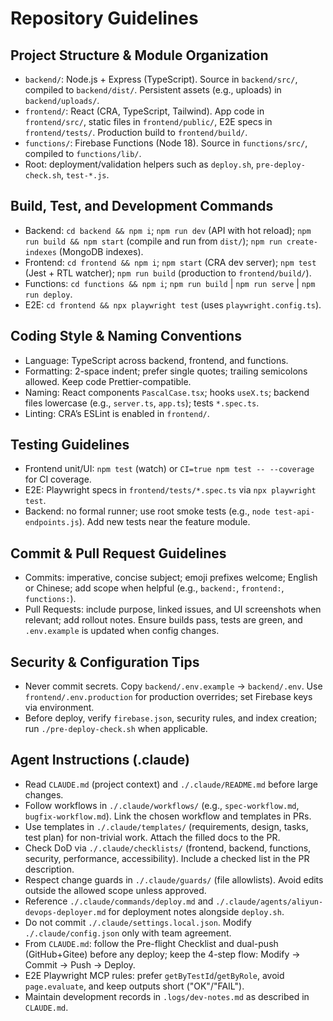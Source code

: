 # Repository Guidelines

## Project Structure & Module Organization
- `backend/`: Node.js + Express (TypeScript). Source in `backend/src/`, compiled to `backend/dist/`. Persistent assets (e.g., uploads) in `backend/uploads/`.
- `frontend/`: React (CRA, TypeScript, Tailwind). App code in `frontend/src/`, static files in `frontend/public/`, E2E specs in `frontend/tests/`. Production build to `frontend/build/`.
- `functions/`: Firebase Functions (Node 18). Source in `functions/src/`, compiled to `functions/lib/`.
- Root: deployment/validation helpers such as `deploy.sh`, `pre-deploy-check.sh`, `test-*.js`.

## Build, Test, and Development Commands
- Backend: `cd backend && npm i`; `npm run dev` (API with hot reload); `npm run build && npm start` (compile and run from `dist/`); `npm run create-indexes` (MongoDB indexes).
- Frontend: `cd frontend && npm i`; `npm start` (CRA dev server); `npm test` (Jest + RTL watcher); `npm run build` (production to `frontend/build/`).
- Functions: `cd functions && npm i`; `npm run build` | `npm run serve` | `npm run deploy`.
- E2E: `cd frontend && npx playwright test` (uses `playwright.config.ts`).

## Coding Style & Naming Conventions
- Language: TypeScript across backend, frontend, and functions.
- Formatting: 2-space indent; prefer single quotes; trailing semicolons allowed. Keep code Prettier-compatible.
- Naming: React components `PascalCase.tsx`; hooks `useX.ts`; backend files lowercase (e.g., `server.ts`, `app.ts`); tests `*.spec.ts`.
- Linting: CRA’s ESLint is enabled in `frontend/`.

## Testing Guidelines
- Frontend unit/UI: `npm test` (watch) or `CI=true npm test -- --coverage` for CI coverage.
- E2E: Playwright specs in `frontend/tests/*.spec.ts` via `npx playwright test`.
- Backend: no formal runner; use root smoke tests (e.g., `node test-api-endpoints.js`). Add new tests near the feature module.

## Commit & Pull Request Guidelines
- Commits: imperative, concise subject; emoji prefixes welcome; English or Chinese; add scope when helpful (e.g., `backend:`, `frontend:`, `functions:`).
- Pull Requests: include purpose, linked issues, and UI screenshots when relevant; add rollout notes. Ensure builds pass, tests are green, and `.env.example` is updated when config changes.

## Security & Configuration Tips
- Never commit secrets. Copy `backend/.env.example` → `backend/.env`. Use `frontend/.env.production` for production overrides; set Firebase keys via environment.
- Before deploy, verify `firebase.json`, security rules, and index creation; run `./pre-deploy-check.sh` when applicable.

## Agent Instructions (.claude)
- Read `CLAUDE.md` (project context) and `./.claude/README.md` before large changes.
- Follow workflows in `./.claude/workflows/` (e.g., `spec-workflow.md`, `bugfix-workflow.md`). Link the chosen workflow and templates in PRs.
- Use templates in `./.claude/templates/` (requirements, design, tasks, test plan) for non-trivial work. Attach the filled docs to the PR.
- Check DoD via `./.claude/checklists/` (frontend, backend, functions, security, performance, accessibility). Include a checked list in the PR description.
- Respect change guards in `./.claude/guards/` (file allowlists). Avoid edits outside the allowed scope unless approved.
- Reference `./.claude/commands/deploy.md` and `./.claude/agents/aliyun-devops-deployer.md` for deployment notes alongside `deploy.sh`.
- Do not commit `./.claude/settings.local.json`. Modify `./.claude/config.json` only with team agreement.
- From `CLAUDE.md`: follow the Pre-flight Checklist and dual-push (GitHub+Gitee) before any deploy; keep the 4-step flow: Modify → Commit → Push → Deploy.
- E2E Playwright MCP rules: prefer `getByTestId`/`getByRole`, avoid `page.evaluate`, and keep outputs short ("OK"/"FAIL").
- Maintain development records in `.logs/dev-notes.md` as described in `CLAUDE.md`.
